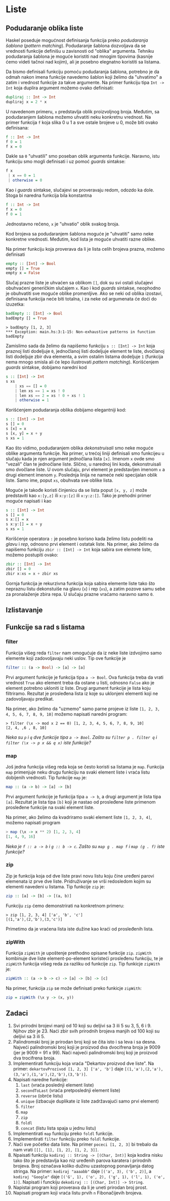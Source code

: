 # Liste

## Podudaranje oblika liste

Haskel poseduje mogućnost definisanja funkcija preko *podudaranja šablona* (*pattern matching*). Podudaranje šablona dozvoljava da se vrednosti funkcije definišu u zavisnosti od "oblika" argumenta. Tehniku podudaranja šablona je moguće koristiti nad mnogim tipovima (kasnije ćemo videti tačnoi nad kojim), ali je posebno elegnatno koristiti sa listama.

Da bismo definisali funkciju pomoću podudaranja šablona, potrebno je da odmah nakon imena funkcije navedemo šablon koji želimo da "uhvatimo" a zatim i vrednost funkcije za takve argumente. Na primer funkciju tipa `Int -> Int` koja duplira argument možemo ovako definisati:


```haskell
dupliraj :: Int -> Int
dupliraj x = 2 * x
```

U navedenom primeru, `x` predstavlja oblik proizvoljnog broja. Međutim, sa podudaranjem šablona možemo uhvatiti neku konkretnu vrednost. Na primer funkcija `f` koja slika 0 u 1 a sve ostale brojeve u 0, može biti ovako definisana:

```haskell
f :: Int -> Int
f 0 = 1
f x = 0
```

Dakle sa `0` "uhvatili" smo poseban oblik argumenta funkcije. Naravno, istu funkciju smo mogli definisati i uz pomoć *guards* sintakse:

```haskell
f x 
 | x == 0 = 1
 | otherwise = 0
```

Kao i *guards* sintakse, slučajevi se proveravaju redom, odozdo ka dole. Stoga bi naredna funkcija bila konstantna

```haskell
f :: Int -> Int
f x = 0
f 0 = 1
```

Jednostavno rečeno, `x` je "uhvatio" oblik svakog broja. 

Kod brojeva sa podudaranjem šablona moguće je "uhvatiti" samo neke konkretne vrednosti. Međutim, kod lista je moguće uhvatiti razne oblike. 

Na primer funkciju koja proverava da li je lista celih brojeva prazna, možemo definisati

```haskell
empty :: [Int] -> Bool
empty [] = True
empty x = False
```

Slučaj prazne liste je uhvaćen sa oblikom `[]`, dok su svi ostali slučajevi obuhvaćeni generičkim slučajem `x`. Kao i kod *guards* sintakse, neophodno je obuhvatiti sve moguće oblike promenljive. Ako se neki od oblika izostavi, definisana funkcija neće biti totalna, i za neke od argumenata će doći do izuzetka:

```haskell
badEmpty :: [Int] -> Bool
badEmpty [] = True
```

```
> badEmpty [1, 2, 3]
*** Exception: main.hs:3:1-15: Non-exhaustive patterns in function badEmpty
```

Zamislimo sada da želimo da napišemo funkciju `s :: [Int] -> Int` koja praznoj listi dodeljuje `0`, jednočlanoj listi dodeljuje element te liste, dvočlanoj listi dodeljuje zbir dva elementa, a svim ostalim listama dodeljuje `1` (funkcija nema mnogo smisla ali će lepo ilustrovati *pattern matching*). Korišćenjem *guards* sintakse, dobijamo naredni kod


```haskell
s :: [Int] -> Int
s xs 
    | xs == [] = 0
    | len xs == 1 = xs ! 0
    | len xs == 2 = xs ! 0 + xs ! 1
    | otherwise = 1
```

Korišćenjem podudaranja oblika dobijamo elegantniji kod:

```haskell
s :: [Int] -> Int
s [] = 0
s [x] = x
s [x, y] = x + y
s xs = 1
```

Kao što vidimo, podudaranjem oblika *dekonstruisali* smo neke moguće oblike argumenta funkcije. Na primer, u trećoj liniji definisali smo funkcijeu u slučaju kada je njen argument jednočlana lista `[x]`. Imenom `x` ovde smo "vezali" član te jednočlane liste. Slično, u narednoj lini koda, dekonstruisali smo dvočlane liste. U ovom slučaju, prvi element je predstavljen imenom `x` a drugi element imenom `y`. Poslednja linija ne nameće neki specijalan oblik liste. Samo ime, poput `xs`, obuhvata sve oblike lista. 

Moguće je takođe koristi činjenicu da se lista poput `[x, y, z]` može predstaviti kao `x:[y,z]` ili  `x:y:[z]` ili `x:y:z:[]`. Tako je prehodni primer moguće napisati i kao

```haskell
s :: [Int] -> Int
s [] = 0
s x:[] = x
s x:y:[] = x + y
s xs = 1
```

Korišćenje operatora `:` je posebno korisno kada želimo listu podeliti na *glavu* i *rep*, odnosno prvi element i ostatak liste. Na primer, ako želimo da napišemo funkciju `zbir :: [Int] -> Int` koja sabira sve elemete liste, možemo postupiti ovako:

```haskell
zbir :: [Int] -> Int
zbir [] = 0
zbir x:xs = x + zbir xs
```

Gornja funkcija je rekurzivna funkcija koja sabira elemente liste tako što nepraznu listu dekonstuiše na glavu (`x`) i rep (`xs`), a zatim pozove samu sebe za pronalaženje zbira repa. U slučaju prazne vraćamo naravno samo `0`.

## Izlistavanje


## Funkcije sa rad s listama


### filter

Funkcija višeg reda `filter` nam omogućuje da iz neke liste izdvojimo samo elemente koji zadovoljavaju neki uslov. Tip ove funkcije je

```haskell
filter :: (a -> Bool) -> [a] -> [a]
```

Prvi argument funkcije je funkcija tipa `a -> Bool`. Ova funkcija treba da vrati vrednost `True` ako element treba da ostane u listi, odnosno `False` ako je element potrebno ukloniti iz liste. Drugi argument funkcije je lista koju filtriramo. Rezultat je prosleđena lista iz koje su uklonjeni elementi koji ne zadovoljavaju predikat.

Na primer, ako želimo da "uzmemo" samo parne projeve iz liste `[1, 2, 3, 4, 5, 6, 7, 8, 9, 10]` možemo napisati naredni program:

```
> filter (\x -> mod x 2 == 0) [1, 2, 3, 4, 5, 6, 7, 8, 9, 10]
[2, 4, ,6 , 8, 10]
```

*Neka su `p` i `q` dve funkcije tipa `a -> Bool`. Zašto su `filter p . filter q` i `filter (\x -> p x && q x)` iste funkcije?*

### map

Još jedna funkcija višeg reda koja se često koristi sa listama je `map`. Funkcija `map` primenjuje neku drugu funkciju na svaki element liste i vraća listu dobijenih vrednosti. Tip funkcije `map` je:

```haskell
map :: (a -> b) -> [a] -> [b]
```

Prvi argument funkcije je funkcija tipa `a -> b`, a drugi argument je lista tipa `[a]`. Rezultat je lista tipa `[b]` koji je nastao od prosleđene liste primenom prosleđene funkcije na svaki element liste.

Na primer, ako želimo da kvadriramo svaki element liste `[1, 2, 3, 4]`, možemo napisati program 

```haskell
> map (\x -> x ** 2) [1, 2, 3, 4]
[1, 4, 9, 16]
```

*Neka je `f :: a -> b` i `g :: b -> c`. Zašto su `map g . map f` i `map (g . f)` iste funkcije?*

### zip

Zip je funkcija koja od dve liste pravi novu listu koju čine uređeni parovi elemenata iz prve dve liste. Pridruživanje se vrši redosledom kojim su elementi navedeni u listama. Tip funkcije `zip` je:

```haskell
zip :: [a] -> [b] -> [(a, b)]
```

Funkciju `zip` ćemo demonstrirati na konkretnom primeru:

```
> zip [1, 2, 3, 4] ['a', 'b', 'c'] 
[(1,'a'),(2,'b'),(3,'c')]
```

Primetimo da je vraćena lista iste dužine kao kraći od prosleđenih lista.


### zipWith

Funkcija `zipWith` je upoštenje  prethodno opisane funkcije `zip`. `zipWith` kombinuje dve liste element-po-element koristeći prosleđenu funkciju, te je `zipWith` funkcija višeg reda za razliku od funkcije `zip`. Tip funkicje `zipWith` je:

```haskell
zipWith :: (a -> b -> c) -> [a] -> [b] -> [c]
```

Na primer, funkcija `zip` se može definisati preko funkicje `zipWith`:

```haskell
zip = zipWith (\x y -> (x, y))
```

## Zadaci

1. Svi prirodni brojevi manji od 10 koji su deljivi sa 3 ili 5 su 3, 5, 6 i 9. Njihov zbir je 23. Naći zbir svih prirodnih brojeva manjih od 100 koji su deljivi sa 3 ili 5.
2. Palindromski broj je prirodan broj koji se čita isto i sa leva i sa desna. Najveći palindromski broj koji je proizvod dva dvocifrena broja je 9009 (jer je 9009 = 91 x 99). Naći najveći palindromski broj koji je proizvod dva trocifrena broja.
3. Implementirati funkciju koja vraća "Dekartov proizvod dve liste". Na primer: `dekartovProzivod [1, 2, 3] ['a', 'b']` daje `[(1,'a'),(2,'a'),(3,'a'),(1,'a'),(2,'b'),(3,'b')]`.
4. Napisati naredne funkcije:
   1. `last` (vraća poslednji element liste)
   2. `secondToLast` (vraća pretposlednji element liste)
   3. `reverse` (obrće listu)
   4. `unique` (izbacuje duplikate iz liste zadržavajući samo prvi element)
   5. `filter`
   6. `map`
   7. `zip`
   8. `foldl`
   9. `concat` (listu lista spaja u jednu listu)
5. Implementirati `map` funkciju preko `foldl` funkcije.
6. Implementirati `filter` funkciju preko `foldl` funkcije.
7. Naći sve početke data liste. Na primer `poceci [1, 2, 3]` bi trebalo da nam vrati `[[], [1], [1, 2], [1, 2, 3]]`. 
8. Npaisati funkciju `kodiraj :: String -> [(Char, Int)]` koja kodira nisku tako što je predstavlja kao niz uređenih parova karatera i prirodnih brojeva. Broj označava koliko dužinu uzastopnog ponavljanja datog stringa. Na primer: `kodiraj "aaaabb"` daje `[('a', 3), ('b', 2)]`, a `kodiraj "Google"` daje `[('G', 1), ('o', 2), ('g', 1), ('l', 1), ('e', 1)]`. Napisati i funckiju `dekodiraj :: [(Char, Int)] -> String`.
9. Napistai program koji proverava da li je uneti prirodan broj prost.
10. Napisati program koji vraća listu prvih `n` Fibonačijevih brojeva.
